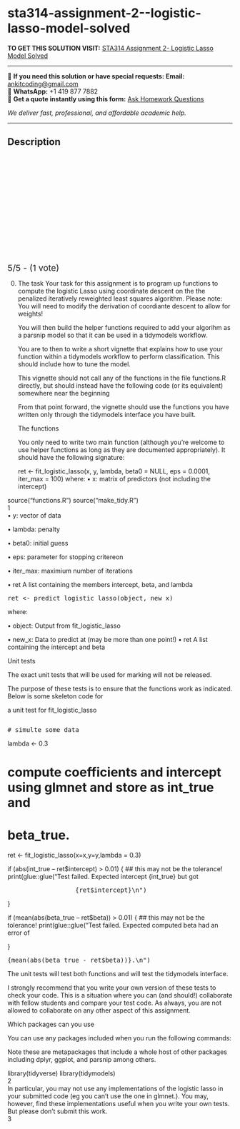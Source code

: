 # sta314-assignment-2--logistic-lasso-model-solved
**TO GET THIS SOLUTION VISIT:** [STA314 Assignment 2- Logistic Lasso Model Solved](https://www.ankitcodinghub.com/product/sta314-assignment-2-logistic-lasso-model-solved/)


---

📩 **If you need this solution or have special requests:** **Email:** ankitcoding@gmail.com  
📱 **WhatsApp:** +1 419 877 7882  
📄 **Get a quote instantly using this form:** [Ask Homework Questions](https://www.ankitcodinghub.com/services/ask-homework-questions/)

*We deliver fast, professional, and affordable academic help.*

---

<h2>Description</h2>



<div class="kk-star-ratings kksr-auto kksr-align-center kksr-valign-top" data-payload="{&quot;align&quot;:&quot;center&quot;,&quot;id&quot;:&quot;96408&quot;,&quot;slug&quot;:&quot;default&quot;,&quot;valign&quot;:&quot;top&quot;,&quot;ignore&quot;:&quot;&quot;,&quot;reference&quot;:&quot;auto&quot;,&quot;class&quot;:&quot;&quot;,&quot;count&quot;:&quot;1&quot;,&quot;legendonly&quot;:&quot;&quot;,&quot;readonly&quot;:&quot;&quot;,&quot;score&quot;:&quot;5&quot;,&quot;starsonly&quot;:&quot;&quot;,&quot;best&quot;:&quot;5&quot;,&quot;gap&quot;:&quot;4&quot;,&quot;greet&quot;:&quot;Rate this product&quot;,&quot;legend&quot;:&quot;5\/5 - (1 vote)&quot;,&quot;size&quot;:&quot;24&quot;,&quot;title&quot;:&quot;STA314 Assignment 2- Logistic Lasso Model  Solved&quot;,&quot;width&quot;:&quot;138&quot;,&quot;_legend&quot;:&quot;{score}\/{best} - ({count} {votes})&quot;,&quot;font_factor&quot;:&quot;1.25&quot;}">

<div class="kksr-stars">

<div class="kksr-stars-inactive">
            <div class="kksr-star" data-star="1" style="padding-right: 4px">


<div class="kksr-icon" style="width: 24px; height: 24px;"></div>
        </div>
            <div class="kksr-star" data-star="2" style="padding-right: 4px">


<div class="kksr-icon" style="width: 24px; height: 24px;"></div>
        </div>
            <div class="kksr-star" data-star="3" style="padding-right: 4px">


<div class="kksr-icon" style="width: 24px; height: 24px;"></div>
        </div>
            <div class="kksr-star" data-star="4" style="padding-right: 4px">


<div class="kksr-icon" style="width: 24px; height: 24px;"></div>
        </div>
            <div class="kksr-star" data-star="5" style="padding-right: 4px">


<div class="kksr-icon" style="width: 24px; height: 24px;"></div>
        </div>
    </div>

<div class="kksr-stars-active" style="width: 138px;">
            <div class="kksr-star" style="padding-right: 4px">


<div class="kksr-icon" style="width: 24px; height: 24px;"></div>
        </div>
            <div class="kksr-star" style="padding-right: 4px">


<div class="kksr-icon" style="width: 24px; height: 24px;"></div>
        </div>
            <div class="kksr-star" style="padding-right: 4px">


<div class="kksr-icon" style="width: 24px; height: 24px;"></div>
        </div>
            <div class="kksr-star" style="padding-right: 4px">


<div class="kksr-icon" style="width: 24px; height: 24px;"></div>
        </div>
            <div class="kksr-star" style="padding-right: 4px">


<div class="kksr-icon" style="width: 24px; height: 24px;"></div>
        </div>
    </div>
</div>


<div class="kksr-legend" style="font-size: 19.2px;">
            5/5 - (1 vote)    </div>
    </div>
<div class="page" title="Page 1">
<div class="layoutArea">
<div class="column">
<ol start="0">
<li>The task
Your task for this assignment is to program up functions to compute the logistic Lasso using coordinate descent on the the penalized iteratively reweighted least squares algorithm. Please note: You will need to modify the derivation of coordiante descent to allow for weights!

You will then build the helper functions required to add your algorihm as a parsnip model so that it can be used in a tidymodels workflow.

You are to then to write a short vignette that explains how to use your function within a tidymodels workflow to perform classification. This should include how to tune the model.

This vignette should not call any of the functions in the file functions.R directly, but should instead have the following code (or its equivalent) somewhere near the beginning

From that point forward, the vignette should use the functions you have written only through the tidymodels interface you have built.

The functions

You only need to write two main function (although you’re welcome to use helper functions as long as they are documented appropriately). It should have the following signature:

ret &lt;- fit_logistic_lasso(x, y, lambda, beta0 = NULL, eps = 0.0001, iter_max = 100) where: • x: matrix of predictors (not including the intercept)
</li>
</ol>
</div>
</div>
<div class="layoutArea">
<div class="column">
source(“functions.R”) source(“make_tidy.R”)

</div>
</div>
<div class="layoutArea">
<div class="column">
1

</div>
</div>
</div>
<div class="page" title="Page 2">
<div class="layoutArea">
<div class="column">
• y: vector of data

• lambda: penalty

• beta0: initial guess

• eps: parameter for stopping critereon

• iter_max: maximium number of iterations

• ret A list containing the members intercept, beta, and lambda

<pre>ret &lt;- predict_logistic_lasso(object, new_x)
</pre>
where:

• object: Output from fit_logistic_lasso

• new_x: Data to predict at (may be more than one point!) • ret A list containing the intercept and beta

Unit tests

The exact unit tests that will be used for marking will not be released.

The purpose of these tests is to ensure that the functions work as indicated. Below is some skeleton code for

a unit test for fit_logistic_lasso

</div>
</div>
<div class="section">
<div class="layoutArea">
<div class="column">
<pre># simulte some data
</pre>
lambda &lt;- 0.3

# compute coefficients and intercept using glmnet and store as int_true and

# beta_true.

ret &lt;- fit_logistic_lasso(x=x,y=y,lambda = 0.3)

if (abs(int_true – ret$intercept) &gt; 0.01) { ## this may not be the tolerance! print(glue::glue(“Test failed. Expected intercept {int_true} but got

<pre>                  {ret$intercept}\n")
</pre>
}

if (mean(abs(beta_true – ret$beta)) &gt; 0.01) { ## this may not be the tolerance! print(glue::glue(“Test failed. Expected computed beta had an error of

</div>
</div>
<div class="layoutArea">
<div class="column">
}

</div>
</div>
<div class="layoutArea">
<div class="column">
<pre>{mean(abs(beta_true - ret$beta))}.\n")
</pre>
</div>
</div>
</div>
<div class="layoutArea">
<div class="column">
The unit tests will test both functions and will test the tidymodels interface.

I strongly recommend that you write your own version of these tests to check your code. This is a situation where you can (and should!) collaborate with fellow students and compare your test code. As always, you are not allowed to collaborate on any other aspect of this assignment.

Which packages can you use

You can use any packages included when you run the following commands:

Note these are metapackages that include a whole host of other packages including dplyr, ggplot, and parsnip among others.

</div>
</div>
<div class="layoutArea">
<div class="column">
library(tidyverse) library(tidymodels)

</div>
</div>
<div class="layoutArea">
<div class="column">
2

</div>
</div>
</div>
<div class="page" title="Page 3">
<div class="layoutArea">
<div class="column">
In particular, you may not use any implementations of the logistic lasso in your submitted code (eg you can’t use the one in glmnet.). You may, however, find these implementations useful when you write your own tests. But please don’t submit this work.

</div>
</div>
<div class="layoutArea">
<div class="column">
3

</div>
</div>
</div>
